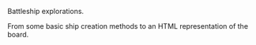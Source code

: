 Battleship explorations.

From some basic ship creation methods to an HTML representation of the board.
